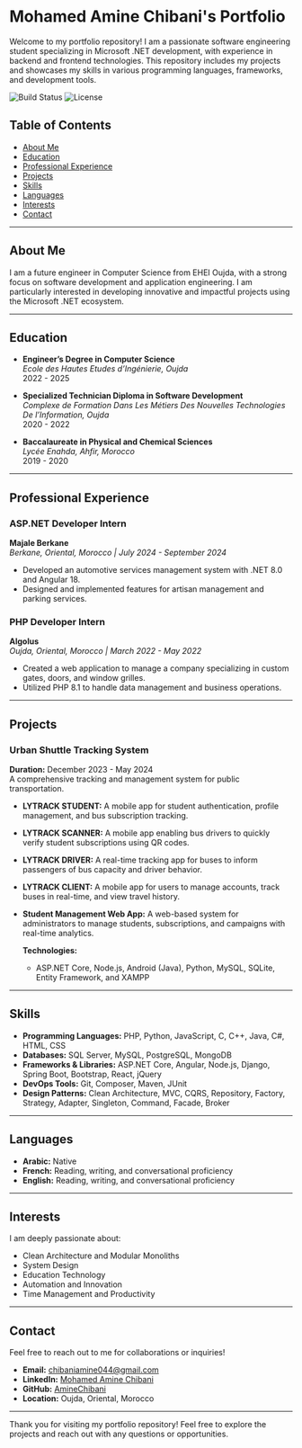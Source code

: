 # Mohamed Amine Chibani's Portfolio

Welcome to my portfolio repository! I am a passionate software engineering student specializing in Microsoft .NET development, with experience in backend and frontend technologies. This repository includes my projects and showcases my skills in various programming languages, frameworks, and development tools.

![Build Status](https://img.shields.io/badge/build-passing-brightgreen)
![License](https://img.shields.io/badge/license-MIT-blue.svg)

## Table of Contents
- [About Me](#about-me)
- [Education](#education)
- [Professional Experience](#professional-experience)
- [Projects](#projects)
- [Skills](#skills)
- [Languages](#languages)
- [Interests](#interests)
- [Contact](#contact)

---

## About Me
I am a future engineer in Computer Science from EHEI Oujda, with a strong focus on software development and application engineering. I am particularly interested in developing innovative and impactful projects using the Microsoft .NET ecosystem.

---

## Education
- **Engineer’s Degree in Computer Science**  
  *Ecole des Hautes Etudes d’Ingénierie, Oujda*  
  2022 - 2025

- **Specialized Technician Diploma in Software Development**  
  *Complexe de Formation Dans Les Métiers Des Nouvelles Technologies De l’Information, Oujda*  
  2020 - 2022

- **Baccalaureate in Physical and Chemical Sciences**  
  *Lycée Enahda, Ahfir, Morocco*  
  2019 - 2020

---

## Professional Experience

### ASP.NET Developer Intern
**Majale Berkane**  
*Berkane, Oriental, Morocco | July 2024 - September 2024*  
- Developed an automotive services management system with .NET 8.0 and Angular 18.
- Designed and implemented features for artisan management and parking services.

### PHP Developer Intern
**Algolus**  
*Oujda, Oriental, Morocco | March 2022 - May 2022*  
- Created a web application to manage a company specializing in custom gates, doors, and window grilles.
- Utilized PHP 8.1 to handle data management and business operations.

---

## Projects

### Urban Shuttle Tracking System
**Duration:** December 2023 - May 2024  
A comprehensive tracking and management system for public transportation.
- **LYTRACK STUDENT:** A mobile app for student authentication, profile management, and bus subscription tracking.
- **LYTRACK SCANNER:** A mobile app enabling bus drivers to quickly verify student subscriptions using QR codes.
- **LYTRACK DRIVER:** A real-time tracking app for buses to inform passengers of bus capacity and driver behavior.
- **LYTRACK CLIENT:** A mobile app for users to manage accounts, track buses in real-time, and view travel history.
- **Student Management Web App:** A web-based system for administrators to manage students, subscriptions, and campaigns with real-time analytics.
  
  **Technologies:**  
  - ASP.NET Core, Node.js, Android (Java), Python, MySQL, SQLite, Entity Framework, and XAMPP

---

## Skills

- **Programming Languages:** PHP, Python, JavaScript, C, C++, Java, C#, HTML, CSS
- **Databases:** SQL Server, MySQL, PostgreSQL, MongoDB
- **Frameworks & Libraries:** ASP.NET Core, Angular, Node.js, Django, Spring Boot, Bootstrap, React, jQuery
- **DevOps Tools:** Git, Composer, Maven, JUnit
- **Design Patterns:** Clean Architecture, MVC, CQRS, Repository, Factory, Strategy, Adapter, Singleton, Command, Facade, Broker

---

## Languages

- **Arabic:** Native
- **French:** Reading, writing, and conversational proficiency
- **English:** Reading, writing, and conversational proficiency

---

## Interests

I am deeply passionate about:
- Clean Architecture and Modular Monoliths
- System Design
- Education Technology
- Automation and Innovation
- Time Management and Productivity

---

## Contact

Feel free to reach out to me for collaborations or inquiries!  
- **Email:** [chibaniamine044@gmail.com](mailto:chibaniamine044@gmail.com)
- **LinkedIn:** [Mohamed Amine Chibani](https://www.linkedin.com/in/mohamed-amine-chibani)
- **GitHub:** [AmineChibani](https://github.com/AmineChibani)
- **Location:** Oujda, Oriental, Morocco

---

Thank you for visiting my portfolio repository! Feel free to explore the projects and reach out with any questions or opportunities.
